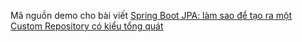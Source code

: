 Mã nguồn demo cho bài viết [Spring Boot JPA: làm sao để tạo ra một Custom Repository có kiểu tổng quát](https://techmaster.vn/posts/36454/spring-boot-jpa-lam-sao-de-tao-ra-mot-custom-repository-co-kieu-tong-quat-generic-type)


